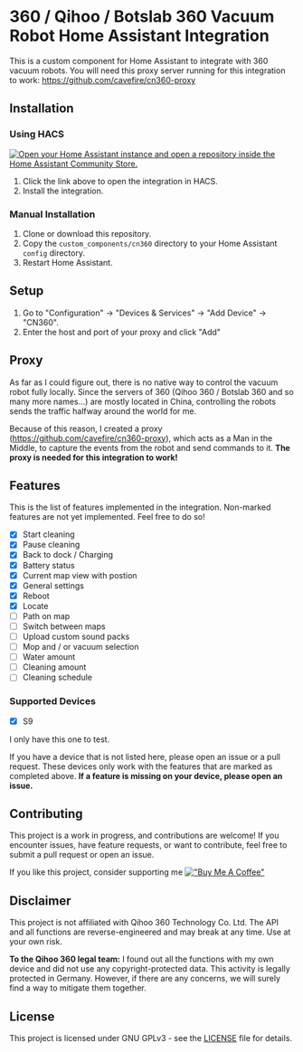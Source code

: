 # 360 / Qihoo / Botslab 360 Vacuum Robot Home Assistant Integration

This is a custom component for Home Assistant to integrate with 360 vacuum robots.
You will need this proxy server running for this integration to work: https://github.com/cavefire/cn360-proxy

## Installation

### Using HACS

[![Open your Home Assistant instance and open a repository inside the Home Assistant Community Store.](https://my.home-assistant.io/badges/hacs_repository.svg)](https://my.home-assistant.io/redirect/hacs_repository/?category=integration&repository=cn360-homeassistant&owner=cavefire)

1. Click the link above to open the integration in HACS.
2. Install the integration.

### Manual Installation

1. Clone or download this repository.
2. Copy the `custom_components/cn360` directory to your Home Assistant `config` directory.
3. Restart Home Assistant.

## Setup

1. Go to "Configuration" -> "Devices & Services" -> "Add Device" -> "CN360".
2. Enter the host and port of your proxy and click "Add"

## Proxy

As far as I could figure out, there is no native way to control the vacuum robot fully locally. Since the servers of 360 (Qihoo 360 / Botslab 360 and so many more names...) 
are mostly located in China, controlling the robots sends the traffic halfway around the world for me.

Because of this reason, I created a proxy (https://github.com/cavefire/cn360-proxy), which acts as a Man in the Middle, to capture the events from the robot and send commands to it. **The proxy is needed for this
integration to work!**

## Features

This is the list of features implemented in the integration. Non-marked features are not yet implemented. Feel free to do so!

- [x] Start cleaning
- [x] Pause cleaning
- [x] Back to dock / Charging
- [x] Battery status
- [x] Current map view with postion
- [x] General settings
- [x] Reboot
- [x] Locate  
- [ ] Path on map
- [ ] Switch between maps
- [ ] Upload custom sound packs
- [ ] Mop and / or vacuum selection
- [ ] Water amount
- [ ] Cleaning amount
- [ ] Cleaning schedule

### Supported Devices

- [x] S9

I only have this one to test.

If you have a device that is not listed here, please open an issue or a pull request.
These devices only work with the features that are marked as completed above.
**If a feature is missing on your device, please open an issue.**

## Contributing
This project is a work in progress, and contributions are welcome!
If you encounter issues, have feature requests, or want to contribute, feel free to submit a pull request or open an issue.

If you like this project, consider supporting me 
[!["Buy Me A Coffee"](https://www.buymeacoffee.com/assets/img/custom_images/yellow_img.png)](https://www.buymeacoffee.com/cavefire)


## Disclaimer
This project is not affiliated with Qihoo 360 Technology Co. Ltd. The API and all functions are reverse-engineered and may break at any time. Use at your own risk.

**To the Qihoo 360 legal team:**
I found out all the functions with my own device and did not use any copyright-protected data. This activity is legally protected in Germany.
However, if there are any concerns, we will surely find a way to mitigate them together.

## License
This project is licensed under GNU GPLv3 - see the [LICENSE](LICENSE) file for details.
